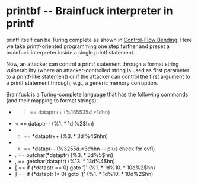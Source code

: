 # printbf -- Brainfuck interpreter in printf

printf itself can be Turing complete as shown in [Control-Flow
Bending](http://nebelwelt.net/publications/#15SEC). Here we take
printf-oriented programming one step further and preset a brainfuck
interpreter inside a single printf statement.

Now, an attacker can control a printf statement through a format string
vulnerability (where an attacker-controlled string is used as first
parameter to a printf-like statement) or if the attacker can control the
first argument to a printf statement through, e.g., a generic memory
corruption.

Brainfuck is a Turing-complete language that has the following commands (and
their mapping to format strings):

* > == dataptr++  (%1$65535d%1$.*1$d%2$hn)
* < == dataptr--  (%1$.*1$d %2$hn)
* + == *dataptr++  (%3$.*3$d %4$hhn)
* - == *datapr--  (%3$255d%3$.*3$d%4$hhn -- plus check for ovfl)
* . == putchar(*dataptr)  (%3$.*3$d%5$hn)
* , == getchar(dataptr)  (%13$.*13$d%4$hn)
* [ == if (*dataptr == 0) goto ']'  (%1$.*1$d%10$.*10$d%2$hn)
* ] == if (*dataptr != 0) goto '['  (%1$.*1$d%10$.*10$d%2$hn)

